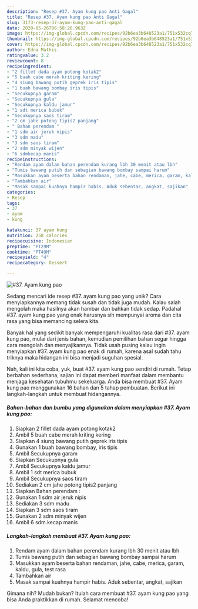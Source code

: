 ```yaml
---
description: "Resep #37. Ayam kung pao Anti Gagal"
title: "Resep #37. Ayam kung pao Anti Gagal"
slug: 3173-resep-37-ayam-kung-pao-anti-gagal
date: 2020-05-26T06:58:26.963Z
image: https://img-global.cpcdn.com/recipes/92b6ea3b648523a1/751x532cq70/37-ayam-kung-pao-foto-resep-utama.jpg
thumbnail: https://img-global.cpcdn.com/recipes/92b6ea3b648523a1/751x532cq70/37-ayam-kung-pao-foto-resep-utama.jpg
cover: https://img-global.cpcdn.com/recipes/92b6ea3b648523a1/751x532cq70/37-ayam-kung-pao-foto-resep-utama.jpg
author: Edna Mathis
ratingvalue: 3.2
reviewcount: 8
recipeingredient:
- "2 fillet dada ayam potong kotak2"
- "5 buah cabe merah kriting kering"
- "4 siung bawang putih geprek iris tipis"
- "1 buah bawang bombay iris tipis"
- "Secukupnya garam"
- "Secukupnya gula"
- "Secukupnya kaldu jamur"
- "1 sdt merica bubuk"
- "Secukupnya saos tiram"
- "2 cm jahe potong tipis2 panjang"
- " Bahan perendam "
- "1 sdm air jeruk nipis"
- "3 sdm madu"
- "3 sdm saos tiram"
- "2 sdm minyak wijen"
- "6 sdmkecap manis"
recipeinstructions:
- "Rendam ayam dalam bahan perendam kurang lbh 30 menit atau lbh"
- "Tumis bawang putih dan sebagian bawang bombay sampai harum"
- "Masukkan ayam beserta bahan rendaman, jahe, cabe, merica, garam, kaldu, gula, test rasa"
- "Tambahkan air"
- "Masak sampai kuahnya hampir habis. Aduk sebentar, angkat, sajikan"
categories:
- Resep
tags:
- 37
- ayam
- kung

katakunci: 37 ayam kung 
nutrition: 258 calories
recipecuisine: Indonesian
preptime: "PT29M"
cooktime: "PT49M"
recipeyield: "4"
recipecategory: Dessert

---
```



![#37. Ayam kung pao](https://img-global.cpcdn.com/recipes/92b6ea3b648523a1/751x532cq70/37-ayam-kung-pao-foto-resep-utama.jpg)

Sedang mencari ide resep #37. ayam kung pao yang unik? Cara menyiapkannya memang tidak susah dan tidak juga mudah. Kalau salah mengolah maka hasilnya akan hambar dan bahkan tidak sedap. Padahal #37. ayam kung pao yang enak harusnya sih mempunyai aroma dan cita rasa yang bisa memancing selera kita.



Banyak hal yang sedikit banyak mempengaruhi kualitas rasa dari #37. ayam kung pao, mulai dari jenis bahan, kemudian pemilihan bahan segar hingga cara mengolah dan menyajikannya. Tidak usah pusing kalau ingin menyiapkan #37. ayam kung pao enak di rumah, karena asal sudah tahu triknya maka hidangan ini bisa menjadi suguhan spesial.


Nah, kali ini kita coba, yuk, buat #37. ayam kung pao sendiri di rumah. Tetap berbahan sederhana, sajian ini dapat memberi manfaat dalam membantu menjaga kesehatan tubuhmu sekeluarga. Anda bisa membuat #37. Ayam kung pao menggunakan 16 bahan dan 5 tahap pembuatan. Berikut ini langkah-langkah untuk membuat hidangannya.

<!--inarticleads1-->

##### Bahan-bahan dan bumbu yang digunakan dalam menyiapkan #37. Ayam kung pao:

1. Siapkan 2 fillet dada ayam potong kotak2
1. Ambil 5 buah cabe merah kriting kering
1. Siapkan 4 siung bawang putih geprek iris tipis
1. Gunakan 1 buah bawang bombay, iris tipis
1. Ambil Secukupnya garam
1. Siapkan Secukupnya gula
1. Ambil Secukupnya kaldu jamur
1. Ambil 1 sdt merica bubuk
1. Ambil Secukupnya saos tiram
1. Sediakan 2 cm jahe potong tipis2 panjang
1. Siapkan  Bahan perendam :
1. Gunakan 1 sdm air jeruk nipis
1. Sediakan 3 sdm madu
1. Siapkan 3 sdm saos tiram
1. Gunakan 2 sdm minyak wijen
1. Ambil 6 sdm.kecap manis




<!--inarticleads2-->

##### Langkah-langkah membuat #37. Ayam kung pao:

1. Rendam ayam dalam bahan perendam kurang lbh 30 menit atau lbh
1. Tumis bawang putih dan sebagian bawang bombay sampai harum
1. Masukkan ayam beserta bahan rendaman, jahe, cabe, merica, garam, kaldu, gula, test rasa
1. Tambahkan air
1. Masak sampai kuahnya hampir habis. Aduk sebentar, angkat, sajikan




Gimana nih? Mudah bukan? Itulah cara membuat #37. ayam kung pao yang bisa Anda praktikkan di rumah. Selamat mencoba!
